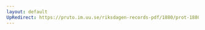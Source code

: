 ```yaml
---
layout: default
UpRedirect: https://pruto.im.uu.se/riksdagen-records-pdf/1880/prot-1880--ak--053/prot-1880--ak--053_026.pdf
---
```


